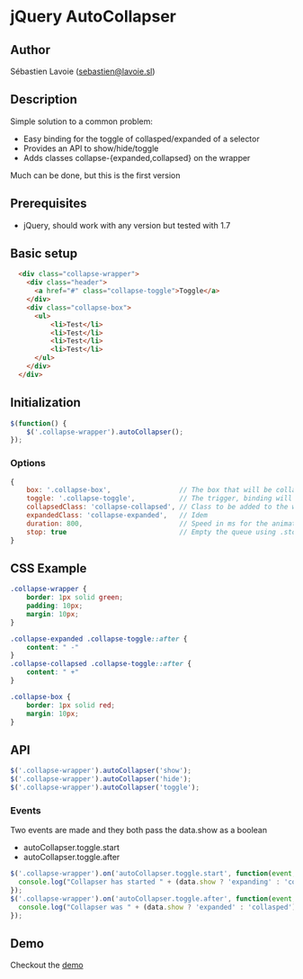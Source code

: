 # jQuery AutoCollapser

## Author
Sébastien Lavoie (sebastien@lavoie.sl)

## Description
Simple solution to a common problem:

  * Easy binding for the toggle of collasped/expanded of a selector
  * Provides an API to show/hide/toggle
  * Adds classes collapse-{expanded,collapsed} on the wrapper

Much can be done, but this is the first version

## Prerequisites
  * jQuery, should work with any version but tested with 1.7

## Basic setup 

```html
  <div class="collapse-wrapper">
    <div class="header">
      <a href="#" class="collapse-toggle">Toggle</a>
    </div>
    <div class="collapse-box">
      <ul>
          <li>Test</li>
          <li>Test</li>
          <li>Test</li>
          <li>Test</li>
      </ul>
    </div>
  </div>
```

## Initialization 
```javascript
$(function() {
    $('.collapse-wrapper').autoCollapser();
});
```

### Options
```javascript
{
    box: '.collapse-box',                 // The box that will be collasped
    toggle: '.collapse-toggle',           // The trigger, binding will be added onClick
    collapsedClass: 'collapse-collapsed', // Class to be added to the wrapper when it is collapsed
    expandedClass: 'collapse-expanded',   // Idem
    duration: 800,                        // Speed in ms for the animation,
    stop: true                            // Empty the queue using .stop(true, true)
}
```

## CSS Example
```css
.collapse-wrapper {
    border: 1px solid green;
    padding: 10px;
    margin: 10px;
}

.collapse-expanded .collapse-toggle::after {
    content: " -"
}
.collapse-collapsed .collapse-toggle::after {
    content: " +"
}

.collapse-box {
    border: 1px solid red;
    margin: 10px;
}
```

## API
```javascript
$('.collapse-wrapper').autoCollapser('show');
$('.collapse-wrapper').autoCollapser('hide');
$('.collapse-wrapper').autoCollapser('toggle');
````


### Events
Two events are made and they both pass the data.show as a boolean

  * autoCollapser.toggle.start
  * autoCollapser.toggle.after

```javascript
$('.collapse-wrapper').on('autoCollapser.toggle.start', function(event,data){
  console.log("Collapser has started " + (data.show ? 'expanding' : 'collasping'));
});
$('.collapse-wrapper').on('autoCollapser.toggle.after', function(event,data){
  console.log("Collapser was " + (data.show ? 'expanded' : 'collasped'));
});
```

## Demo

Checkout the [demo](http://lavoiesl.github.com/Jquery-AutoCollapser/demo.html)
